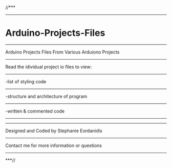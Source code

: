 //***
*****
# Arduino-Projects-Files
*****
Arduino Projects Files From Various Arduiono Projects
*****
Read the idividual project io files to view:
*****
-list of styling code
*****
-structure and architecture of program
*****
-written & commented code
*****
*****
Designed and Coded by Stephanie Eordanidis
*****
Contact me for more information or questions
*****
***//
